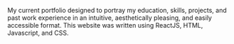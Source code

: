 
My current portfolio designed to portray my education, skills, projects, and past work experience in an intuitive, aesthetically pleasing, and easily accessible format. This website was written using ReactJS, HTML, Javascript, and CSS.
